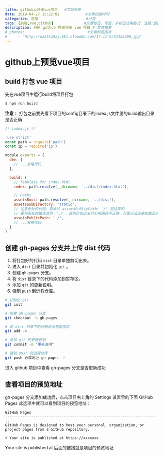 ```yaml
---
title: github上预览vue项目   #文章标签
date: 2019-04-27 15:22:02            #文章创建时间
categories: 前端                      #分类
tags: [前端,vue,github]              #文章标签，可空，多标签请用格式，注意:后面有个空格
description: 利用 github 在线预览 vue 项目 # 文章摘要
# photos:                             #文章标题图片
#     - "http://oz2tkq0zj.bkt.clouddn.com/17-11-9/52323298.jpg"
---
```


# github上预览vue项目

## build 打包 vue 项目

先在vue项目中运行build将项目打包

```bash
$ npm run build
```

**注意：** 打包之前要先看下项目的config目录下的index.js文件里的build输出目录是否正确

```js
/* index.js */

'use strict'
const path = require('path')
const ip = require('ip')

module.exports = {
  dev: {
    // ...省略代码
  },

  build: {
    // Template for index.html
    index: path.resolve(__dirname, '../dist/index.html'),

    // Paths
    assetsRoot: path.resolve(__dirname, '../dist'),
    assetsSubDirectory: 'static',
    // 注意此处的代码，原本的 assetsPublicPath: '/' 是这样的
    // 要将些处的路径改为：'./'，否则打包出来的引用路径不正确，页面无法正确加载显示 
    assetsPublicPath: './',
    // ...省略代码
  }
}
```

## 创建 gh-pages 分支并上传 dist 代码

1. 将打包好的代码 `dist` 目录单独剪切出来。
2. 进入 `dist` 目录并初始化 `git` 。
3. 创建 `gh-pages` 分支。
4. 将 `dist` 目录下的代码添加到暂存区。
5. 添加 `git` 的更新说明。
6. 强制 `push` 到远程仓库。
```bash
# 初始化 git
git init 

# 创建 gh-pages 分支
git checkout -b gh-pages

# 将 dist 目录下的代码添加到暂存区
git add -A

# 添加 git 的更新说明
git commit -m "更新说明"

# 强制 push 到远程仓库
git push 仓库地址 gh-pages -f
```
进入 github 项目中查看 gh-pages 分支是否更新成功

## 查看项目的预览地址

gh-pages 分支添加成功后，点击项目右上角的 Settings 设置里的下面 GitHub Pages 此选项中就可以看到项目的预览地址：
```
GitHub Pages
------------------------------------------------------------------------
GitHub Pages is designed to host your personal, organization, or project pages from a GitHub repository.

√ Your site is published at https://xxxxxxx
```
Your site is published at 后面的链接就是项目的预览地址